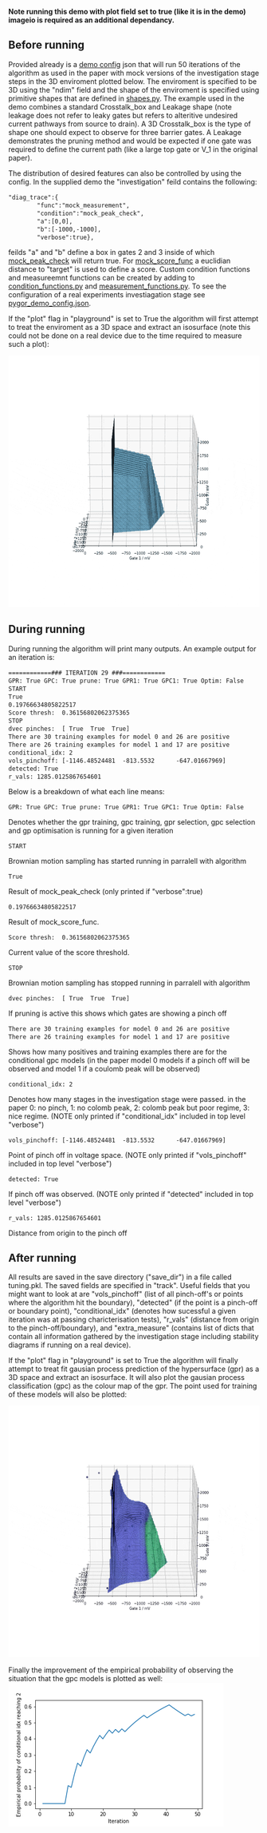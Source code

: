 **Note running this demo with plot field set to true (like it is in the demo) imageio is required as an additional dependancy.**
## Before running
Provided already is a [demo config](../mock_device_demo_config.json) json that will run 50 iterations of the algorithm as used in the paper with mock versions of the investigation stage steps in the 3D enviroment plotted below. The enviroment is specified to be 3D using the "ndim" field and the shape of the enviroment is specified using primitive shapes that are defined in [shapes.py](shapes.py). The example used in the demo combines a standard Crosstalk_box and Leakage shape (note leakage does not refer to leaky gates but refers to alteritive undesired current pathways from source to drain). A 3D Crosstalk_box is the type of shape one should expect to observe for three barrier gates. A Leakage demonstrates the pruning method and would be expected if one gate was required to define the current path (like a large top gate or V_1 in the original paper).

The distribution of desired features can also be controlled by using the config. In the supplied demo the "investigation" feild contains the following:
```
"diag_trace":{
	    "func":"mock_measurement",
	    "condition":"mock_peak_check",
	    "a":[0,0],
	    "b":[-1000,-1000],
	    "verbose":true},
```
feilds "a" and "b" define a box in gates 2 and 3 inside of which [mock_peak_check](../Investigation/condition_functions.py#L15) will return true. For [mock_score_func](../Investigation/condition_functions.py#L34) a euclidian distance to "target" is used to define a score. Custom condition functions and measureemnt functions can be created by adding to [condition_functions.py](../Investigation/condition_functions.py) and [measurement_functions.py](../Investigation/measurement_functions.py). To see the configuration of a real experiments investiagation stage see [pygor_demo_config.json](../pygor_demo_config.json).

If the "plot" flag in "playground" is set to True the algorithm will first attempt to treat the enviroment as a 3D space and extract an isosurface (note this could not be done on a real device due to the time required to measure such a plot):



![](demo_run_data/color_comp_dummy.gif)


## During running
During running the algorithm will print many outputs. An example output for an iteration is:
```
============### ITERATION 29 ###============
GPR: True GPC: True prune: True GPR1: True GPC1: True Optim: False
START
True
0.19766634805822517
Score thresh:  0.36156802062375365
STOP
dvec pinches:  [ True  True  True]
There are 30 training examples for model 0 and 26 are positive
There are 26 training examples for model 1 and 17 are positive
conditional_idx: 2
vols_pinchoff: [-1146.48524481  -813.5532      -647.01667969]
detected: True
r_vals: 1285.0125867654601
```
Below is a breakdown of what each line means:
```
GPR: True GPC: True prune: True GPR1: True GPC1: True Optim: False
```
Denotes whether the gpr training, gpc training, gpr selection, gpc selection and gp optimisation is running for a given iteration

```
START
```
Brownian motion sampling has started running in parralell with algorithm

```
True
```
Result of mock_peak_check (only printed if "verbose":true)

```
0.19766634805822517
```
Result of mock_score_func.

```
Score thresh:  0.36156802062375365
```
Current value of the score threshold.

```
STOP
```
Brownian motion sampling has stopped running in parralell with algorithm

```
dvec pinches:  [ True  True  True]
```
If pruning is active this shows which gates are showing a pinch off

```
There are 30 training examples for model 0 and 26 are positive
There are 26 training examples for model 1 and 17 are positive
```
Shows how many positives and training examples there are for the conditional gpc models (in the paper model 0 models if a pinch off will be observed and model 1 if a coulomb peak will be observed)

```
conditional_idx: 2
```
Denotes how many stages in the investigation stage were passed. in the paper 0: no pinch, 1: no colomb peak, 2: colomb peak but poor regime, 3: nice regime. (NOTE only printed if "conditional_idx" included in top level "verbose")

```
vols_pinchoff: [-1146.48524481  -813.5532      -647.01667969]
```
Point of pinch off in voltage space. (NOTE only printed if "vols_pinchoff" included in top level "verbose")

```
detected: True
```
If pinch off was observed. (NOTE only printed if "detected" included in top level "verbose")

```
r_vals: 1285.0125867654601
```
Distance from origin to the pinch off




## After running
All results are saved in the save directory ("save_dir") in a file called tuning.pkl. The saved fields are specified in "track". Useful fields that you might want to look at are "vols_pinchoff" (list of all pinch-off's or points where the algorithm hit the boundary), "detected" (if the point is a pinch-off or boundary point), "conditional_idx" (denotes how sucessful a given iteration was at passing charicterisation tests), "r_vals" (distance from origin to the pinch-off/boundary), and "extra_measure" (contains list of dicts that contain all information gathered by the investigation stage including stability diagrams if running on a real device). 

If the "plot" flag in "playground" is set to True the algorithm will finally attempt to treat fit gausian process prediction of the hypersurface (gpr) as a 3D space and extract an isosurface. It will also plot the gausian process classification (gpc) as the colour map of the gpr. The point used for training of these models will also be plotted:

![](demo_run_data/gpr_and_gpc.gif)

Finally the improvement of the empirical probability of observing the situation that the gpc models is plotted as well:
![](demo_run_data/improvment.png)
